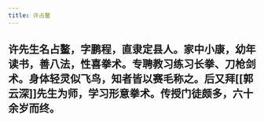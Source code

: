 ```yaml
---
title: 许占鳌
---
```


## 许先生名占鳌，字鹏程，直隶定县人。家中小康，幼年读书，善八法，性喜拳术。专聘教习练习长拳、刀枪剑术。身体轻灵似飞鸟，知者皆以赛毛称之。后又拜[[郭云深]]先生为师，学习形意拳术。传授门徒颇多，六十余岁而终。
##
